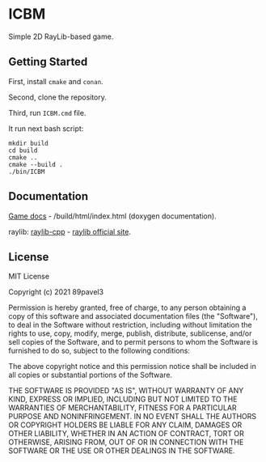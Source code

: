 ICBM
===========
Simple 2D RayLib-based game.

Getting Started
----------
First, install `cmake` and `conan`.

Second, clone the repository.

Third, run `ICBM.cmd` file. 

It run next bash script:
```
mkdir build
cd build
cmake ..
cmake --build .
./bin/ICBM
```

Documentation
----------
[Game docs](/build/html/index.html) - /build/html/index.html (doxygen documentation).

raylib: [raylib-cpp](https://github.com/RobLoach/raylib-cpp) - [raylib official site](https://www.raylib.com/index.html).

License
----------
MIT License

Copyright (c) 2021 89pavel3

Permission is hereby granted, free of charge, to any person obtaining a copy
of this software and associated documentation files (the "Software"), to deal
in the Software without restriction, including without limitation the rights
to use, copy, modify, merge, publish, distribute, sublicense, and/or sell
copies of the Software, and to permit persons to whom the Software is
furnished to do so, subject to the following conditions:

The above copyright notice and this permission notice shall be included in all
copies or substantial portions of the Software.

THE SOFTWARE IS PROVIDED "AS IS", WITHOUT WARRANTY OF ANY KIND, EXPRESS OR
IMPLIED, INCLUDING BUT NOT LIMITED TO THE WARRANTIES OF MERCHANTABILITY,
FITNESS FOR A PARTICULAR PURPOSE AND NONINFRINGEMENT. IN NO EVENT SHALL THE
AUTHORS OR COPYRIGHT HOLDERS BE LIABLE FOR ANY CLAIM, DAMAGES OR OTHER
LIABILITY, WHETHER IN AN ACTION OF CONTRACT, TORT OR OTHERWISE, ARISING FROM,
OUT OF OR IN CONNECTION WITH THE SOFTWARE OR THE USE OR OTHER DEALINGS IN THE
SOFTWARE.
